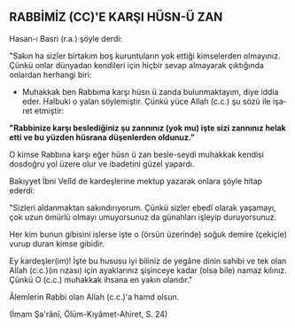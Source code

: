 ## RABBİMİZ (CC)'E KARŞI HÜSN-Ü ZAN

Hasan-ı Basri (r.a.) şöyle derdi:

"Sakın ha sizler birtakım boş kuruntuların yok ettiği kimselerden olmayınız. Çünkü onlar dünya­dan kendileri için hiçbir sevap almayarak çıktığın­da onlardan herhangi biri:

- Muhakkak ben Rabbıma karşı hüsn ü zanda bulunmaktayım, diye iddia eder. Halbuki o yalan söylemiştir. Çünkü yüce Allah (c.c.) şu sözü ile işa­ret etmiştir:

**"Rabbinize karşı beslediğiniz şu zannınız (yok mu) işte sizi zannınız helak etti ve bu yüz­den hüsrana düşenlerden oldunuz."**

O kimse Rabbına karşı eğer hüsn ü zan besle-seydi muhakkak kendisi dosdoğru yol üzere olur ve ibadetini güzel yapardı.

Bakıyyet İbni Velîd de kardeşlerine mektup ya­zarak onlara şöyle hitap ederdi:

"Sizleri aldanmaktan sakındırıyorum. Çünkü sizler ebedî olarak yaşamayı, çok uzun ömürlü ol­mayı umuyorsunuz da günahları işleyip duruyor­sunuz.

Her kim bunun gibisini islerse işte o (örsün üzerinde) soğuk demire (çekiçle) vurup duran kimse gibidir.

Ey kardeşler(im)! İşte bu hususu iyi biliniz de yegâne dinin sahibi ve tek olan Allah (c.c.)(ın rıza­sı) için ayaklarınız şişinceye kadar (olsa bile) na­maz kılınız. Çünkü O (c.c.) muhakkak ihsana en yakın olandır."

Âlemlerin Rabbi olan Allah (c.c.)'a hamd olsun.

(İmam Şa'rânî, Ölüm-Kıyâmet-Ahiret, S. 24)
